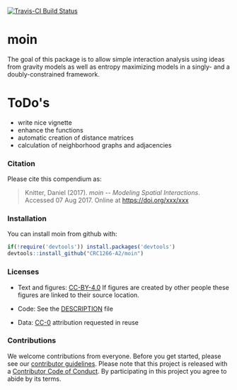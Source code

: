 
<!-- README.md is generated from README.Rmd. Please edit that file -->
[![Travis-CI Build Status](https://travis-ci.org/CRC1266-A2/moin.svg?branch=master)](https://travis-ci.org/CRC1266-A2/moin)

moin
====

The goal of this package is to allow simple interaction analysis using ideas from gravity models as well as entropy maximizing models in a singly- and a doubly-constrained framework.

ToDo's
======

-   write nice vignette
-   enhance the functions
-   automatic creation of distance matrices
-   calculation of neighborhood graphs and adjacencies

### Citation

Please cite this compendium as:

> Knitter, Daniel (2017). *moin -- Modeling Spatial Interactions*. Accessed 07 Aug 2017. Online at <https://doi.org/xxx/xxx>

### Installation

You can install moin from github with:

``` r
if(!require('devtools')) install.packages('devtools')
devtools::install_github("CRC1266-A2/moin")
```

### Licenses

-   Text and figures:
    [CC-BY-4.0](http://creativecommons.org/licenses/by/4.0/)
    If figures are created by other people these figures are linked to their source location.

-   Code:
    See the [DESCRIPTION](DESCRIPTION) file

-   Data:
    [CC-0](http://creativecommons.org/publicdomain/zero/1.0/) attribution requested in reuse

### Contributions

We welcome contributions from everyone. Before you get started, please see our [contributor guidelines](CONTRIBUTING.md). Please note that this project is released with a [Contributor Code of Conduct](CODE_OF_CONDUCT.md). By participating in this project you agree to abide by its terms.
